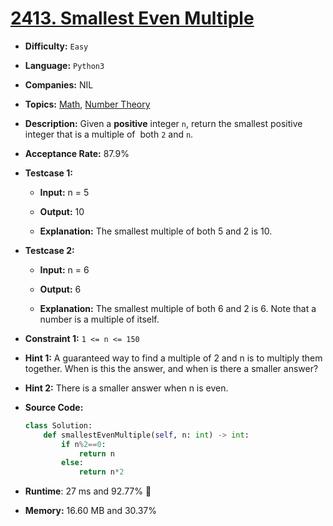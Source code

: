 # [2413. Smallest Even Multiple](https://leetcode.com/problems/smallest-even-multiple/)

- **Difficulty:** `Easy`
  
- **Language:** `Python3`
  
- **Companies:** NIL
  
- **Topics:** [Math](https://leetcode.com/tag/math/), [Number Theory](https://leetcode.com/tag/number-theory/)
  
- **Description:** Given a **positive** integer `n`, return the smallest positive integer that is a multiple of  both `2` and `n`.
  
- **Acceptance Rate:** 87.9%
  

- **Testcase 1:**
  
  - **Input:** n = 5
    
  - **Output:** 10
    
  - **Explanation:** The smallest multiple of both 5 and 2 is 10.
    
- **Testcase 2:**
  
  - **Input:** n = 6
    
  - **Output:** 6
    
  - **Explanation:** The smallest multiple of both 6 and 2 is 6. Note that a number is a multiple of itself.
    

- **Constraint 1:** `1 <= n <= 150`
  
- **Hint 1:** A guaranteed way to find a multiple of 2 and n is to multiply them together. When is this the answer, and when is there a smaller answer?
  
- **Hint 2:** There is a smaller answer when n is even.
  
- **Source Code:**
  
  ```python
  class Solution:
      def smallestEvenMultiple(self, n: int) -> int:
          if n%2==0:
              return n
          else:
              return n*2
  ```
  
- **Runtime**: 27 ms and 92.77% 👏
  
- **Memory:** 16.60 MB and 30.37%
